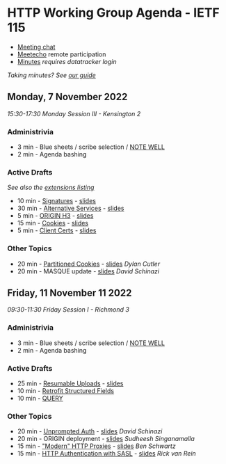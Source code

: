 # HTTP Working Group Agenda - IETF 115

* [Meeting chat]()
* [Meetecho](http://www.meetecho.com/ietf115/httpbis) remote participation
* [Minutes](https://notes.ietf.org/notes-ietf-115-httpbis) _requires datatracker login_

*Taking minutes? See [our guide](https://github.com/httpwg/wiki/wiki/TakingMinutes)*



## Monday, 7 November 2022

_15:30-17:30 Monday Session III - Kensington 2_

### Administrivia

*  3 min - Blue sheets / scribe selection / [NOTE WELL](https://www.ietf.org/about/note-well/)
*  2 min - Agenda bashing

### Active Drafts

_See also the [extensions listing](https://httpwg.org/http-extensions/)_

* 10 min - [Signatures](https://datatracker.ietf.org/doc/draft-ietf-httpbis-message-signatures) - [slides](signatures.pdf)
* 30 min - [Alternative Services](https://datatracker.ietf.org/doc/draft-ietf-httpbis-rfc7838bis) - [slides](alt-svc.pdf)
* 5 min - [ORIGIN H3](https://datatracker.ietf.org/doc/draft-ietf-httpbis-origin-h3) - [slides](origin.pdf)
* 15 min - [Cookies](https://datatracker.ietf.org/doc/draft-ietf-httpbis-rfc6265bis) - [slides](cookies.pdf)
* 5 min - [Client Certs](https://datatracker.ietf.org/doc/draft-ietf-httpbis-client-cert-field) - [slides](client-cert.pdf)


### Other Topics

* 20 min - [Partitioned Cookies](https://datatracker.ietf.org/doc/draft-cutler-httpbis-partitioned-cookies/) - [slides](partitioned-cookies.pdf) _Dylan Cutler_
* 20 min - MASQUE update - [slides](masque.pdf) _David Schinazi_


## Friday, 11 November 11 2022

_09:30-11:30 Friday Session I - Richmond 3_

### Administrivia

*  3 min - Blue sheets / scribe selection / [NOTE WELL](https://www.ietf.org/about/note-well/)
*  2 min - Agenda bashing


### Active Drafts

* 25 min - [Resumable Uploads](https://datatracker.ietf.org/doc/draft-ietf-httpbis-resumable-upload) - [slides](resumable-upload.pdf)
* 10 min - [Retrofit Structured Fields](https://datatracker.ietf.org/doc/draft-ietf-httpbis-retrofit)
* 10 min - [QUERY](https://datatracker.ietf.org/doc/draft-ietf-httpbis-safe-method-w-body)


### Other Topics

* 20 min - [Unprompted Auth](https://datatracker.ietf.org/doc/draft-schinazi-httpbis-unprompted-auth/)  - [slides](unprompted-auth.pdf) _David Schinazi_
* 20 min - ORIGIN deployment - [slides](origin-coalescing.pdf) _Sudheesh Singanamalla_
* 15 min - ["Modern" HTTP Proxies](https://datatracker.ietf.org/doc/draft-schwartz-modern-http-proxies/) - [slides](modernizing-http-forward-proxies.pdf) _Ben Schwartz_
* 15 min - [HTTP Authentication with SASL](https://datatracker.ietf.org/doc/draft-vanrein-httpauth-sasl/) - [slides](httpauth-sasl.pdf) _Rick van Rein_
